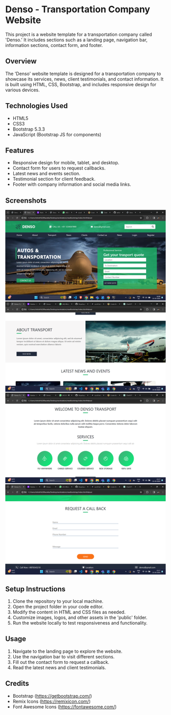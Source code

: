 # Denso - Transportation Company Website

This project is a website template for a transportation company called 'Denso.' It includes sections such as a landing page, navigation bar, information sections, contact form, and footer.

## Overview

The 'Denso' website template is designed for a transportation company to showcase its services, news, client testimonials, and contact information. It is built using HTML, CSS, Bootstrap, and includes responsive design for various devices.

## Technologies Used

- HTML5
- CSS3
- Bootstrap 5.3.3
- JavaScript (Bootstrap JS for components)

## Features

- Responsive design for mobile, tablet, and desktop.
- Contact form for users to request callbacks.
- Latest news and events section.
- Testimonial section for client feedback.
- Footer with company information and social media links.

## Screenshots

![Landing Page](./public/screenshots/Screenshot%20(80).png)
![About Section](./public/screenshots/AboutSection.png)
![Transport Section](./public/screenshots/transportSection.png)
![Contact Form](./public/screenshots/contactus.png)

## Setup Instructions

1. Clone the repository to your local machine.
2. Open the project folder in your code editor.
3. Modify the content in HTML and CSS files as needed.
4. Customize images, logos, and other assets in the 'public' folder.
5. Run the website locally to test responsiveness and functionality.

## Usage

1. Navigate to the landing page to explore the website.
2. Use the navigation bar to visit different sections.
3. Fill out the contact form to request a callback.
4. Read the latest news and client testimonials.

## Credits

- Bootstrap (https://getbootstrap.com/)
- Remix Icons (https://remixicon.com/)
- Font Awesome Icons (https://fontawesome.com/)

